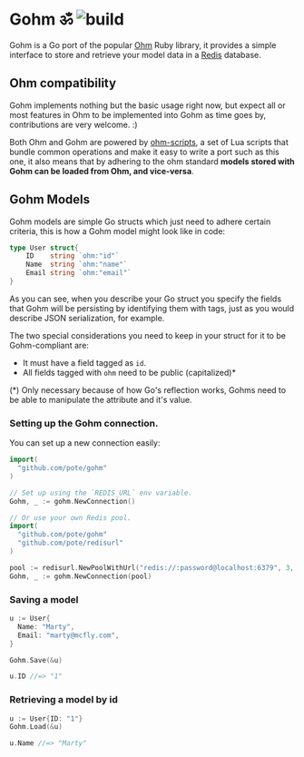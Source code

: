 # Gohm ॐ ![build](https://travis-ci.org/pote/gohm.svg)

Gohm is a Go port of the popular [Ohm](https://github.com/soveran/ohm) Ruby library, it provides a simple interface to store and retrieve your model data in a [Redis](http://redis.io/) database.

## Ohm compatibility

Gohm implements nothing but the basic usage right now, but expect all or most features in Ohm to be implemented into Gohm as time goes by, contributions are very welcome. :)

Both Ohm and Gohm are powered by [ohm-scripts](https://github.com/soveran/ohm-scripts), a set of Lua scripts that bundle common operations and make it easy to write a port such as this one, it also means that by adhering to the ohm standard **models stored with Gohm can be loaded from Ohm, and vice-versa**.

## Gohm Models

Gohm models are simple Go structs which just need to adhere certain criteria, this is how a Gohm model might look like in code:

```go
type User struct{
	ID    string `ohm:"id"`
	Name  string `ohm:"name"`
	Email string `ohm:"email"`
}
```

As you can see, when you describe your Go struct you specify the fields that Gohm will be persisting by identifying them with tags, just as you would describe JSON serialization, for example.

The two special considerations you need to keep in your struct for it to be Gohm-compliant are:

* It must have a field tagged as `id`.
* All fields tagged with `ohm` need to be public (capitalized)\*

(*) Only necessary because of how Go's reflection works, Gohms need to be able to manipulate the attribute and it's value.


### Setting up the Gohm connection.

You can set up a new connection easily:

```go
import(
  "github.com/pote/gohm"
)

// Set up using the `REDIS_URL` env variable.
Gohm, _ := gohm.NewConnection()

// Or use your own Redis pool.
import(
  "github.com/pote/gohm"
  "github.com/pote/redisurl"
)

pool := redisurl.NewPoolWithUrl("redis://:password@localhost:6379", 3, 200, "240s")
Gohm, _ := gohm.NewConnection(pool)
```

### Saving a model

```go
u := User{
  Name: "Marty",
  Email: "marty@mcfly.com",
}

Gohm.Save(&u)

u.ID //=> "1"
```

### Retrieving a model by id

```go
u := User{ID: "1"}
Gohm.Load(&u)

u.Name //=> "Marty"
```
